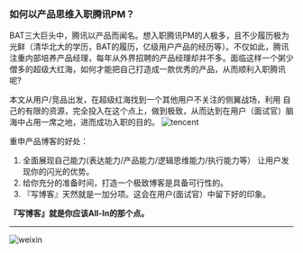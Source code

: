### 如何以产品思维入职腾讯PM？
BAT三大巨头中，腾讯以产品而闻名。想入职腾讯PM的人极多，且不少履历极为光鲜（清华北大的学历，BAT的履历，亿级用户产品的经历等）。不仅如此，腾讯注重内部培养产品经理，每年从外界招聘的产品经理却并不多。面临这样一个粥少僧多的超级大红海，如何才能把自己打造成一款优秀的产品，从而顺利入职腾讯呢?

本文从用户/竞品出发，在超级红海找到一个其他用户不关注的侧翼战场，利用
自己的有限的资源，完全投入在这个点上，做到极致，从而达到在用户（面试官）脑海中占用一席之地，进而成功入职的目的。
![tencent](https://raw.githubusercontent.com/che3vinci/che3vinci.github.io/master/_posts/media/tencent_recrurit_PM.png
)

重申产品博客的好处：  
1. 全面展现自己能力(表达能力/产品能力/逻辑思维能力/执行能力等）
让用户发现你的闪光的优势。  
2. 给你充分的准备时间，打造一个极致博客是具备可行性的。  
3. 『写博客』天然就是一加分项。这会在用户(面试官）中留下好的印象。

**『写博客』就是你应该All-In的那个点。**

-----------------

![weixin](https://raw.githubusercontent.com/che3vinci/che3vinci.github.io/master/_posts/media/weixin.jpg)


